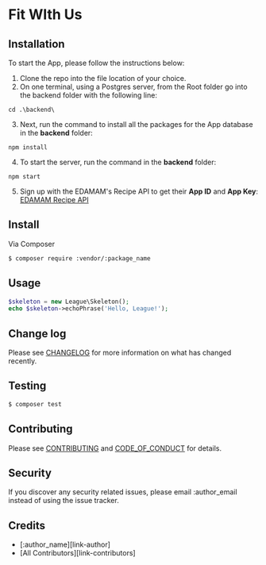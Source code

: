 # Fit WIth Us

## Installation

To start the App, please follow the instructions below:

1. Clone the repo into the file location of your choice.
2. On one terminal, using a Postgres server, from the Root folder go into the backend folder with the following line:

```
cd .\backend\
```

3. Next, run the command to install all the packages for the App database in the **backend** folder:

```
npm install
```

4. To start the server, run the command in the **backend** folder:

```
npm start
```

5. Sign up with the EDAMAM's Recipe API to get their **App ID** and **App Key**: [EDAMAM Recipe API](https://developer.edamam.com/edamam-recipe-api)

## Install

Via Composer

```bash
$ composer require :vendor/:package_name
```

## Usage

```php
$skeleton = new League\Skeleton();
echo $skeleton->echoPhrase('Hello, League!');
```

## Change log

Please see [CHANGELOG](CHANGELOG.md) for more information on what has changed recently.

## Testing

```bash
$ composer test
```

## Contributing

Please see [CONTRIBUTING](CONTRIBUTING.md) and [CODE_OF_CONDUCT](CODE_OF_CONDUCT.md) for details.

## Security

If you discover any security related issues, please email :author_email instead of using the issue tracker.

## Credits

- [:author_name][link-author]
- [All Contributors][link-contributors]
